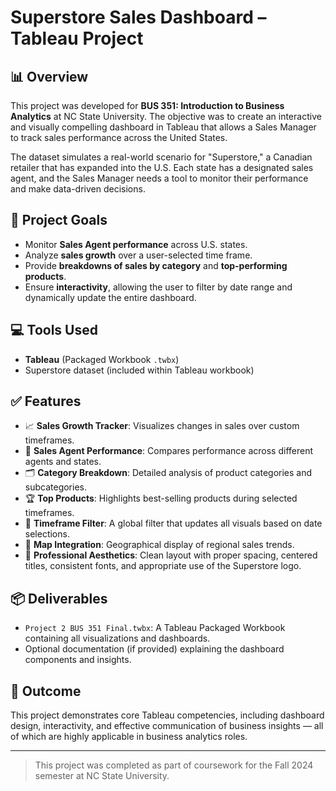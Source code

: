 # Superstore Sales Dashboard – Tableau Project

## 📊 Overview
This project was developed for **BUS 351: Introduction to Business Analytics** at NC State University. The objective was to create an interactive and visually compelling dashboard in Tableau that allows a Sales Manager to track sales performance across the United States.

The dataset simulates a real-world scenario for "Superstore," a Canadian retailer that has expanded into the U.S. Each state has a designated sales agent, and the Sales Manager needs a tool to monitor their performance and make data-driven decisions.

## 🎯 Project Goals
- Monitor **Sales Agent performance** across U.S. states.
- Analyze **sales growth** over a user-selected time frame.
- Provide **breakdowns of sales by category** and **top-performing products**.
- Ensure **interactivity**, allowing the user to filter by date range and dynamically update the entire dashboard.

## 💻 Tools Used
- **Tableau** (Packaged Workbook `.twbx`)
- Superstore dataset (included within Tableau workbook)

## ✅ Features
- 📈 **Sales Growth Tracker**: Visualizes changes in sales over custom timeframes.
- 👤 **Sales Agent Performance**: Compares performance across different agents and states.
- 🗂️ **Category Breakdown**: Detailed analysis of product categories and subcategories.
- 🏆 **Top Products**: Highlights best-selling products during selected timeframes.
- 📅 **Timeframe Filter**: A global filter that updates all visuals based on date selections.
- 🧭 **Map Integration**: Geographical display of regional sales trends.
- 🎨 **Professional Aesthetics**: Clean layout with proper spacing, centered titles, consistent fonts, and appropriate use of the Superstore logo.

## 📦 Deliverables
- `Project 2 BUS 351 Final.twbx`: A Tableau Packaged Workbook containing all visualizations and dashboards.
- Optional documentation (if provided) explaining the dashboard components and insights.

## 🏁 Outcome
This project demonstrates core Tableau competencies, including dashboard design, interactivity, and effective communication of business insights — all of which are highly applicable in business analytics roles.

---

> This project was completed as part of coursework for the Fall 2024 semester at NC State University.

